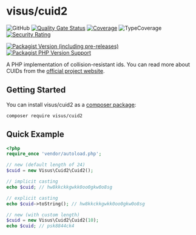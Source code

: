 # visus/cuid2

![GitHub](https://img.shields.io/github/license/visus-io/php-cuid2?logo=github) [![Quality Gate Status](https://sonarcloud.io/api/project_badges/measure?project=php-cuid2&metric=alert_status)](https://sonarcloud.io/summary/overall?id=php-cuid2) [![Coverage](https://sonarcloud.io/api/project_badges/measure?project=php-cuid2&metric=coverage)](https://sonarcloud.io/summary/overall?id=php-cuid2) ![TypeCoverage](https://shepherd.dev/github/visus/php-cuid2/coverage.svg) [![Security Rating](https://sonarcloud.io/api/project_badges/measure?project=php-cuid2&metric=security_rating)](https://sonarcloud.io/summary/overall?id=php-cuid2)

[![Packagist Version (including pre-releases)](https://img.shields.io/packagist/v/visus/cuid2?include_prereleases)](https://packagist.org/packages/visus/cuid2) [![Packagist PHP Version Support](https://img.shields.io/packagist/php-v/visus/cuid2)](https://packagist.org/packages/visus/cuid2)

A PHP implementation of collision-resistant ids. You can read more about CUIDs from the [official project website](https://github.com/paralleldrive/cuid2).

## Getting Started

You can install visus/cuid2 as a [composer package](https://packagist.org/packages/visus/cuid2):

```shell
composer require visus/cuid2
```

## Quick Example

```php
<?php
require_once 'vendor/autoload.php';

// new (default length of 24)
$cuid = new Visus\Cuid2\Cuid2();

// implicit casting
echo $cuid; // hw8kkckkgwkk0oo0gkw0o8sg

// explicit casting
echo $cuid->toString(); // hw8kkckkgwkk0oo0gkw0o8sg

// new (with custom length)
$cuid = new Visus\Cuid2\Cuid2(10);
echo $cuid; // psk8844ck4
```

